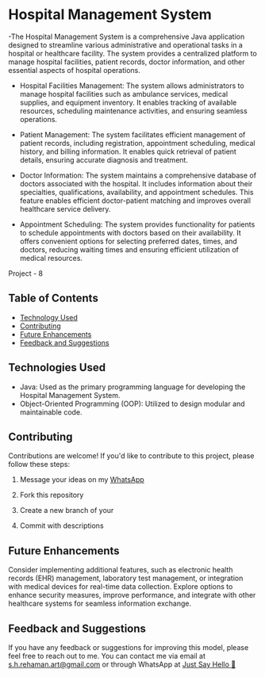 
#  Hospital Management System


-The Hospital Management System is a comprehensive Java application designed to streamline various administrative and operational tasks in a hospital or healthcare facility. The system provides a centralized platform to manage hospital facilities, patient records, doctor information, and other essential aspects of hospital operations.


- Hospital Facilities Management: The system allows administrators to manage hospital facilities such as ambulance services, medical supplies, and equipment inventory. It enables tracking of available resources, scheduling maintenance activities, and ensuring seamless operations.

- Patient Management: The system facilitates efficient management of patient records, including registration, appointment scheduling, medical history, and billing information. It enables quick retrieval of patient details, ensuring accurate diagnosis and treatment.

- Doctor Information: The system maintains a comprehensive database of doctors associated with the hospital. It includes information about their specialties, qualifications, availability, and appointment schedules. This feature enables efficient doctor-patient matching and improves overall healthcare service delivery.

- Appointment Scheduling: The system provides functionality for patients to schedule appointments with doctors based on their availability. It offers convenient options for selecting preferred dates, times, and doctors, reducing waiting times and ensuring efficient utilization of medical resources.

Project - 8

## Table of Contents
- [Technology Used](#technologies)
- [Contributing](#contributing)
- [Future Enhancements](#future)
- [Feedback and Suggestions](#feedback-and-suggestions) 

## Technologies Used
- Java: Used as the primary programming language for developing the Hospital Management System.
- Object-Oriented Programming (OOP): Utilized to design modular and maintainable code.

## Contributing

Contributions are welcome! If you'd like to contribute to this project, please follow these steps:

 1. Message your ideas on my [WhatsApp](https://api.whatsapp.com/send/?phone=919777795786&text=Hello%20Shaikh%20Habibur%20Rehaman,%20I%20get%20this%20no.%20from%20your%20Github%20&type=phone_number&app_absent=0)
 2. Fork this repository 

 3. Create a new branch of your 
 4. Commit with descriptions 


## Future Enhancements

Consider implementing additional features, such as electronic health records (EHR) management, laboratory test management, or integration with medical devices for real-time data collection. Explore options to enhance security measures, improve performance, and integrate with other healthcare systems for seamless information exchange.

## Feedback and Suggestions

If you have any feedback or suggestions for improving this model, please feel free to reach out to me. You can contact me via email at s.h.rehaman.art@gmail.com or through WhatsApp at [Just Say Hello 👋 ](https://api.whatsapp.com/send/?phone=919777795786&text=Hello%20Shaikh%20Habibur%20Rehaman,%20I%20get%20this%20no.%20from%20your%20Github%20&type=phone_number&app_absent=0)
